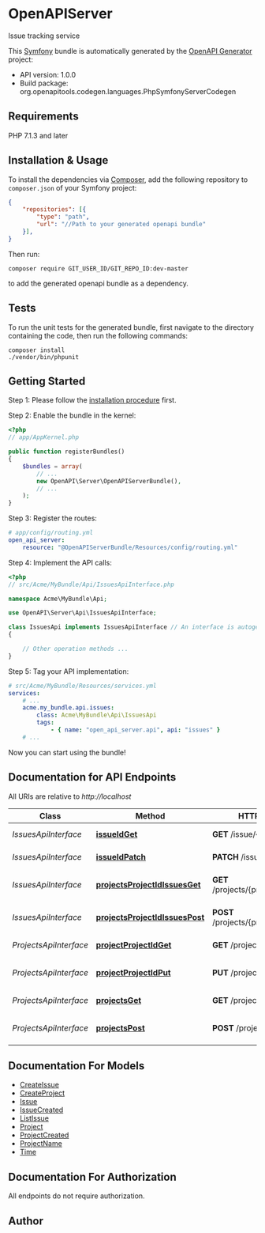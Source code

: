 # OpenAPIServer
Issue tracking service

This [Symfony](https://symfony.com/) bundle is automatically generated by the [OpenAPI Generator](https://openapi-generator.tech) project:

- API version: 1.0.0
- Build package: org.openapitools.codegen.languages.PhpSymfonyServerCodegen

## Requirements

PHP 7.1.3 and later

## Installation & Usage

To install the dependencies via [Composer](http://getcomposer.org/), add the following repository to `composer.json` of your Symfony project:

```json
{
    "repositories": [{
        "type": "path",
        "url": "//Path to your generated openapi bundle"
    }],
}
```

Then run:

```
composer require GIT_USER_ID/GIT_REPO_ID:dev-master
```

to add the generated openapi bundle as a dependency.

## Tests

To run the unit tests for the generated bundle, first navigate to the directory containing the code, then run the following commands:

```
composer install
./vendor/bin/phpunit
```


## Getting Started

Step 1: Please follow the [installation procedure](#installation--usage) first.

Step 2: Enable the bundle in the kernel:

```php
<?php
// app/AppKernel.php

public function registerBundles()
{
    $bundles = array(
        // ...
        new OpenAPI\Server\OpenAPIServerBundle(),
        // ...
    );
}
```

Step 3: Register the routes:

```yaml
# app/config/routing.yml
open_api_server:
    resource: "@OpenAPIServerBundle/Resources/config/routing.yml"
```

Step 4: Implement the API calls:

```php
<?php
// src/Acme/MyBundle/Api/IssuesApiInterface.php

namespace Acme\MyBundle\Api;

use OpenAPI\Server\Api\IssuesApiInterface;

class IssuesApi implements IssuesApiInterface // An interface is autogenerated
{

    // Other operation methods ...
}
```

Step 5: Tag your API implementation:

```yaml
# src/Acme/MyBundle/Resources/services.yml
services:
    # ...
    acme.my_bundle.api.issues:
        class: Acme\MyBundle\Api\IssuesApi
        tags:
            - { name: "open_api_server.api", api: "issues" }
    # ...
```

Now you can start using the bundle!


## Documentation for API Endpoints

All URIs are relative to *http://localhost*

Class | Method | HTTP request | Description
------------ | ------------- | ------------- | -------------
*IssuesApiInterface* | [**issueIdGet**](Resources/docs/Api/IssuesApiInterface.md#issueidget) | **GET** /issue/{id} | Find issue by ID
*IssuesApiInterface* | [**issueIdPatch**](Resources/docs/Api/IssuesApiInterface.md#issueidpatch) | **PATCH** /issue/{id} | Update issue
*IssuesApiInterface* | [**projectsProjectIdIssuesGet**](Resources/docs/Api/IssuesApiInterface.md#projectsprojectidissuesget) | **GET** /projects/{project_id}/issues | Lists project issues
*IssuesApiInterface* | [**projectsProjectIdIssuesPost**](Resources/docs/Api/IssuesApiInterface.md#projectsprojectidissuespost) | **POST** /projects/{project_id}/issues | Add a new issue to the project
*ProjectsApiInterface* | [**projectProjectIdGet**](Resources/docs/Api/ProjectsApiInterface.md#projectprojectidget) | **GET** /project/{project_id} | Find project by ID
*ProjectsApiInterface* | [**projectProjectIdPut**](Resources/docs/Api/ProjectsApiInterface.md#projectprojectidput) | **PUT** /project/{project_id} | Update project by ID
*ProjectsApiInterface* | [**projectsGet**](Resources/docs/Api/ProjectsApiInterface.md#projectsget) | **GET** /projects | Lists projects
*ProjectsApiInterface* | [**projectsPost**](Resources/docs/Api/ProjectsApiInterface.md#projectspost) | **POST** /projects | Add a new project to the tracker


## Documentation For Models

 - [CreateIssue](Resources/docs/Model/CreateIssue.md)
 - [CreateProject](Resources/docs/Model/CreateProject.md)
 - [Issue](Resources/docs/Model/Issue.md)
 - [IssueCreated](Resources/docs/Model/IssueCreated.md)
 - [ListIssue](Resources/docs/Model/ListIssue.md)
 - [Project](Resources/docs/Model/Project.md)
 - [ProjectCreated](Resources/docs/Model/ProjectCreated.md)
 - [ProjectName](Resources/docs/Model/ProjectName.md)
 - [Time](Resources/docs/Model/Time.md)


## Documentation For Authorization

 All endpoints do not require authorization.


## Author




